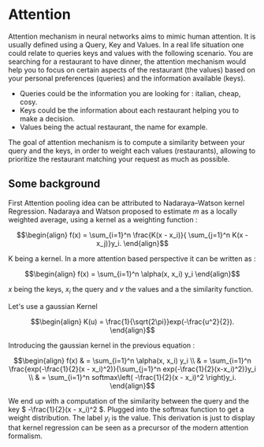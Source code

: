 # Attention 
Attention mechanism in neural networks aims to mimic human attention. It is usually defined using a Query, Key and Values. In a real life situation one could relate to queries keys and values with the following scenario. You are searching for a restaurant to have dinner, the attention mechanism would help you to focus on certain aspects of the restaurant (the values) based on your personal preferences (queries) and the information available (keys).

   - Queries could be the information you are looking for : italian, cheap, cosy.
   - Keys could be the information about each restaurant helping you to make a decision.
   - Values being the actual restaurant, the name for example.
  
The goal of attention mechanism is to compute a similarity between your query and the keys, in order to weight each values (restaurants), allowing to prioritize the restaurant matching your request as much as possible.

## Some background 

First Attention pooling idea can be attributed to Nadaraya–Watson kernel Regression. 
Nadaraya and Watson proposed to estimate $m$ as a locally weighted average, using a kernel as a weighting function : 

```math
\begin{align}
    f(x) = \sum_{i=1}^n \frac{K(x - x_i)}{ \sum_{j=1}^n K(x - x_j)}y_i.
\end{align}
```
K being a kernel. In a more attention based perspective it can be written as : 
```math 
\begin{align}
    f(x) = \sum_{i=1}^n \alpha(x, x_i) y_i
\end{align}
```
$x$ being the keys, $x_i$ the query and $v$ the values and a the similarity function. 

Let's use a gaussian Kernel 
```math
\begin{align}
    K(u) = \frac{1}{\sqrt{2\pi}}exp(-\frac{u^2}{2}).
\end{align}
```
Introducing the gaussian kernel in the previous equation : 
```math
\begin{align}
    f(x) & = \sum_{i=1}^n \alpha(x, x_i) y_i \\
         & = \sum_{i=1}^n \frac{exp(-\frac{1}{2}(x - x_i)^2)}{\sum_{j=1}^n exp(-\frac{1}{2}(x-x_i)^2)}y_i \\
         & = \sum_{i=1}^n softmax\left( -\frac{1}{2}(x - x_i)^2 \right)y_i. 
\end{align}
```

We end up with a computation of the similarity between the query and the key $ -\frac{1}{2}(x - x_i)^2 $. Plugged into the softmax function to get a weight distribution. The label $y_i$ is the value. This derivation is just to display that kernel regression can be seen as a precursor of the modern attention formalism.